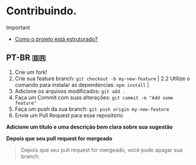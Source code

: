 # Contribuindo.
>[!IMPORTANT]
> - [Como o projeto está estruturado?](./ARQUITETURA.md)

## PT-BR 🇧🇷
1. Crie um fork!
2. Crie sua feature branch: `git checkout -b my-new-feature` | 
2.2 Utilize o comando para instalar as dependencias: `npm install` | 
3. Adicione os arquivos modificados:  `git add .`
4. Faça um Commit com suas alterações: `git commit -m "Add some feature"`
5. Faça um push da sua branch: `git push origin my-new-feature` 
6. Envie um Pull Request para esse repositório

**Adicione um titulo e uma descrição bem clara sobre sua sugestão**

**Depois que seu pull request for mergeado**

> Depois que seu pull request for mergeado, você pode apagar sua branch. 
